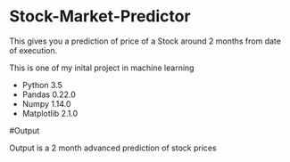 # Stock-Market-Predictor

This gives you a prediction of price of a Stock around 2 months from date of execution.

This is one of my inital project in machine learning

* Python 3.5
* Pandas 0.22.0
* Numpy 1.14.0
* Matplotlib 2.1.0

#Output

Output is a 2 month advanced prediction of stock prices


